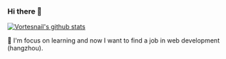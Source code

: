### Hi there 👋

<!--
**sleepq123/sleepq123** is a ✨ _special_ ✨ repository because its `README.md` (this file) appears on your GitHub profile.

Here are some ideas to get you started:

- 🔭 I’m currently working on Vue,React...
- 🌱 I’m currently learning Typescript,Webpack,NodeJS
- 📫 How to reach me: 708941147@qq.com
- 😄 Pronouns: 木小超
- 🐙 Hobbies: Movie, Games, 
https://github.com/sleepq123/github-readme-stats
-->

[![Vortesnail's github stats](https://github-readme-stats.vercel.app/api?username=sleepq123&show_icons=true&hide_border=true&title_color=f58220&icon_color=f58220)](https://github.com/vortesnail/)

🍉 I'm focus on learning and now I want to find a job in web development (hangzhou).
